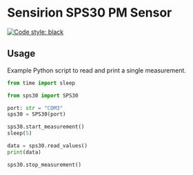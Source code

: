 # Sensirion SPS30 PM Sensor

[![Code style: black](https://img.shields.io/badge/code%20style-black-000000.svg)](https://github.com/psf/black)

## Usage

Example Python script to read and print a single measurement.

```python
from time import sleep

from sps30 import SPS30

port: str = "COM3"
sps30 = SPS30(port)

sps30.start_measurement()
sleep(5)

data = sps30.read_values()
print(data)

sps30.stop_measurement()
```
